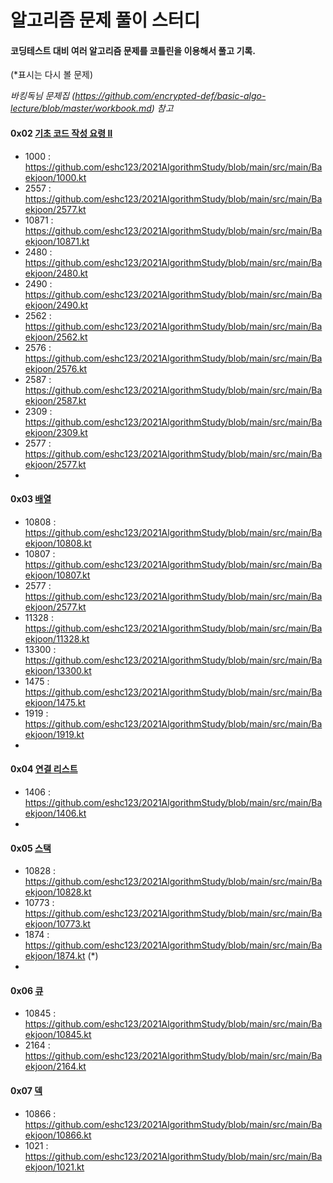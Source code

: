 # 알고리즘 문제 풀이 스터디

#### 코딩테스트 대비 여러 알고리즘 문제를 코틀린을 이용해서 풀고 기록.

(*표시는 다시 볼 문제)



*바킹독님 문제집 (https://github.com/encrypted-def/basic-algo-lecture/blob/master/workbook.md) 참고*

#### 0x02 [기초 코드 작성 요령 II](https://www.acmicpc.net/workbook/view/7306)

- 1000 : https://github.com/eshc123/2021AlgorithmStudy/blob/main/src/main/Baekjoon/1000.kt
- 2557 : https://github.com/eshc123/2021AlgorithmStudy/blob/main/src/main/Baekjoon/2577.kt
- 10871 : https://github.com/eshc123/2021AlgorithmStudy/blob/main/src/main/Baekjoon/10871.kt
- 2480 : https://github.com/eshc123/2021AlgorithmStudy/blob/main/src/main/Baekjoon/2480.kt
- 2490 : https://github.com/eshc123/2021AlgorithmStudy/blob/main/src/main/Baekjoon/2490.kt
- 2562 : https://github.com/eshc123/2021AlgorithmStudy/blob/main/src/main/Baekjoon/2562.kt
- 2576 : https://github.com/eshc123/2021AlgorithmStudy/blob/main/src/main/Baekjoon/2576.kt
- 2587 : https://github.com/eshc123/2021AlgorithmStudy/blob/main/src/main/Baekjoon/2587.kt
- 2309 : https://github.com/eshc123/2021AlgorithmStudy/blob/main/src/main/Baekjoon/2309.kt
- 2577 : https://github.com/eshc123/2021AlgorithmStudy/blob/main/src/main/Baekjoon/2577.kt
- 

#### 0x03 [배열](https://www.acmicpc.net/workbook/view/7307)

- 10808 : https://github.com/eshc123/2021AlgorithmStudy/blob/main/src/main/Baekjoon/10808.kt
- 10807 : https://github.com/eshc123/2021AlgorithmStudy/blob/main/src/main/Baekjoon/10807.kt
- 2577 : https://github.com/eshc123/2021AlgorithmStudy/blob/main/src/main/Baekjoon/2577.kt
- 11328 : https://github.com/eshc123/2021AlgorithmStudy/blob/main/src/main/Baekjoon/11328.kt
- 13300 : https://github.com/eshc123/2021AlgorithmStudy/blob/main/src/main/Baekjoon/13300.kt
- 1475 : https://github.com/eshc123/2021AlgorithmStudy/blob/main/src/main/Baekjoon/1475.kt
- 1919 : https://github.com/eshc123/2021AlgorithmStudy/blob/main/src/main/Baekjoon/1919.kt
- 

#### 0x04 [연결 리스트](https://www.acmicpc.net/workbook/view/7308)

- 1406 : https://github.com/eshc123/2021AlgorithmStudy/blob/main/src/main/Baekjoon/1406.kt
- 

#### 0x05 [스택](https://www.acmicpc.net/workbook/view/7309)

- 10828 : https://github.com/eshc123/2021AlgorithmStudy/blob/main/src/main/Baekjoon/10828.kt
- 10773 : https://github.com/eshc123/2021AlgorithmStudy/blob/main/src/main/Baekjoon/10773.kt
- 1874 : https://github.com/eshc123/2021AlgorithmStudy/blob/main/src/main/Baekjoon/1874.kt (*)
- 

#### 0x06 [큐](https://www.acmicpc.net/workbook/view/7310)

- 10845 : https://github.com/eshc123/2021AlgorithmStudy/blob/main/src/main/Baekjoon/10845.kt
- 2164 : https://github.com/eshc123/2021AlgorithmStudy/blob/main/src/main/Baekjoon/2164.kt



#### 0x07 [덱](https://www.acmicpc.net/workbook/view/7311)

- 10866 : https://github.com/eshc123/2021AlgorithmStudy/blob/main/src/main/Baekjoon/10866.kt
- 1021 : https://github.com/eshc123/2021AlgorithmStudy/blob/main/src/main/Baekjoon/1021.kt